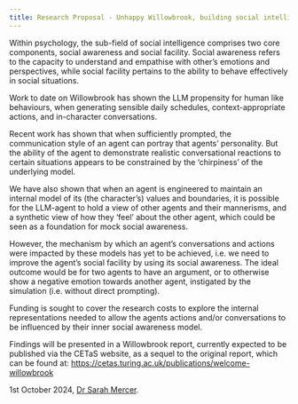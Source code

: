 ```yaml
---
title: Research Proposal - Unhappy Willowbrook, building social intelligence into LLM Agents
---
```


Within psychology, the sub-field of social intelligence comprises two core components, social awareness and social facility.  Social awareness refers to the capacity to understand and empathise with other’s emotions and perspectives, while social facility pertains to the ability to behave effectively in social situations.

Work to date on Willowbrook has shown the LLM propensity for human like behaviours, when generating sensible daily schedules, context-appropriate actions, and in-character conversations.  

Recent work has shown that when sufficiently prompted, the communication style of an agent can portray that agents’ personality.  But the ability of the agent to demonstrate realistic conversational reactions to certain situations appears to be constrained by the ‘chirpiness’ of the underlying model.  

We have also shown that when an agent is engineered to maintain an internal model of its (the character’s) values and boundaries, it is possible for the LLM-agent to hold a view of other agents and their mannerisms, and a synthetic view of how they ‘feel’ about the other agent, which could be seen as a foundation for mock social awareness.  

However, the mechanism by which an agent’s conversations and actions were impacted by these models has yet to be achieved, i.e. we need to improve the agent’s social facility by using its social awareness.  The ideal outcome would be for two agents to have an argument, or to otherwise show a negative emotion towards another agent, instigated by the simulation (i.e. without direct prompting).

Funding is sought to cover the research costs to explore the internal representations needed to allow the agents actions and/or conversations to be influenced by their inner social awareness model.  

Findings will be presented in a Willowbrook report, currently expected to be published via the CETaS website, as a sequel to the original report, which can be found at: 
https://cetas.turing.ac.uk/publications/welcome-willowbrook 

1st October 2024,
[Dr Sarah Mercer](index.md).
